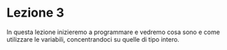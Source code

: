 # Lezione 3
In questa lezione inizieremo a programmare e vedremo cosa sono e come utilizzare le variabili, concentrandoci su quelle di tipo intero.
